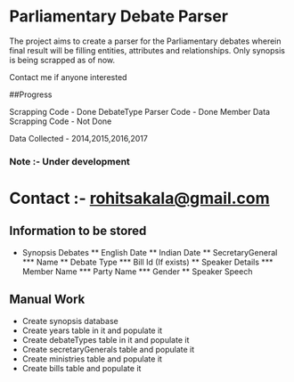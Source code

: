 # Parliamentary Debate Parser

The project aims to create a parser for the Parliamentary debates wherein final result will be filling entities, attributes and relationships. Only synopsis is being scrapped as of now.

Contact me if anyone interested

##Progress

Scrapping Code - Done
DebateType Parser Code - Done
Member Data Scrapping Code - Not Done

Data Collected - 2014,2015,2016,2017

### Note :- Under development

# Contact :- rohitsakala@gmail.com

## Information to be stored

* Synopsis Debates
** English Date
** Indian Date
** SecretaryGeneral 
*** Name
** Debate Type
*** Bill Id (If exists)
** Speaker Details
*** Member Name 
*** Party Name
*** Gender
** Speaker Speech

## Manual Work

* Create synopsis database
* Create years table in it and populate it
* Create debateTypes table in it and populate it
* Create secretaryGenerals table and populate it
* Create ministries table and populate it
* Create bills table and populate it
